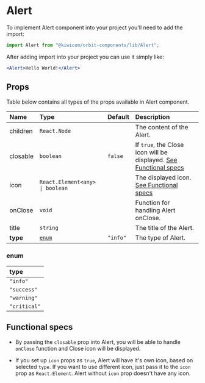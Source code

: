 # Alert
To implement Alert component into your project you'll need to add the import:
```jsx
import Alert from "@kiwicom/orbit-components/lib/Alert";
```
After adding import into your project you can use it simply like:
```jsx
<Alert>Hello World!</Alert>
```
## Props
Table below contains all types of the props available in Alert component.

| Name          | Type                            | Default         | Description                      |
| :------------ | :------------------------------ | :-------------- | :------------------------------- |
| children      | `React.Node`                    |                 | The content of the Alert.
| closable      | `boolean`                       | `false`         | If `true`, the Close icon will be displayed. [See Functional specs](#functional-specs)
| icon          | `React.Element<any> \| boolean` |                 | The displayed icon. [See Functional specs](#functional-specs)
| onClose       | `void`                          |                 | Function for handling Alert onClose.
| title         | `string`                        |                 | The title of the Alert.
| **type**      | [`enum`](#enum)                 | `"info"`        | The type of Alert.

### enum

| type          |
| :------------ |
| `"info"`      |
| `"success"`   |
| `"warning"`   |
| `"critical"`  |

## Functional specs
* By passing the `closable` prop into Alert, you will be able to handle `onClose` function and Close icon will be displayed.

* If you set up `icon` props as `true`, Alert will have it's own icon, based on selected `type`. If you want to use different icon, just pass it to the `icon` prop as `React.Element`. Alert without `icon` prop doesn't have any icon.
